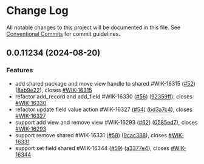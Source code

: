 # Change Log

All notable changes to this project will be documented in this file.
See [Conventional Commits](https://conventionalcommits.org) for commit guidelines.

## 0.0.11234 (2024-08-20)


### Features

* add shared package and move view handle to shared #WIK-16315 ([#52](https://github.com/worktile/v-table/issues/52)) ([8ab9e22](https://github.com/worktile/v-table/commit/8ab9e227b7901cb3bf3835bd9b29050e221f51f3)), closes [#WIK-16315](https://github.com/worktile/v-table/issues/WIK-16315)
* refactor add_record and add_field #WIK-16330 ([#56](https://github.com/worktile/v-table/issues/56)) ([92359ff](https://github.com/worktile/v-table/commit/92359ff04bd71f97586ee4eb8f8ed73b19b3b7f0)), closes [#WIK-16330](https://github.com/worktile/v-table/issues/WIK-16330)
* refactor update field value action #WIK-16327 ([#54](https://github.com/worktile/v-table/issues/54)) ([bd3a7c4](https://github.com/worktile/v-table/commit/bd3a7c46d71a26afab49c1db76e2cab500e59051)), closes [#WIK-16327](https://github.com/worktile/v-table/issues/WIK-16327)
* support add view and remove view #WIK-16293 ([#62](https://github.com/worktile/v-table/issues/62)) ([0585ed7](https://github.com/worktile/v-table/commit/0585ed737dcbc12bb99565c8454a3706a10b1df1)), closes [#WIK-16293](https://github.com/worktile/v-table/issues/WIK-16293)
* support remove shared #WIK-16331 ([#58](https://github.com/worktile/v-table/issues/58)) ([9cac388](https://github.com/worktile/v-table/commit/9cac388d0eded4154dbd1eb6a53de4a215c94b28)), closes [#WIK-16331](https://github.com/worktile/v-table/issues/WIK-16331)
* support set field shared #WIK-16344 ([#59](https://github.com/worktile/v-table/issues/59)) ([a3377e4](https://github.com/worktile/v-table/commit/a3377e4cf727ca450efb16da885c68c01595e006)), closes [#WIK-16344](https://github.com/worktile/v-table/issues/WIK-16344)
